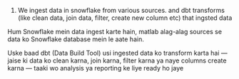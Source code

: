 1. We ingest data in snowflake from various sources. and dbt transforms (like clean data, join data, filter, create new column etc) that ingsted data

Hum Snowflake mein data ingest karte hain, matlab alag-alag sources se data ko Snowflake database mein le aate hain.

Uske baad dbt (Data Build Tool) usi ingested data ko transform karta hai — jaise ki data ko clean karna, join karna, filter karna ya naye columns create karna — taaki wo analysis ya reporting ke liye ready ho jaye
